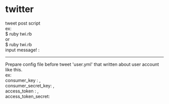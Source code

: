 # twitter<br>
tweet post script<br>
ex:<br>
  $ ruby twi.rb <tweet message><br>
or<br>
  $ ruby twi.rb <br>
  input message! :<tweet messate><br>
***
Prepare config file before tweet 'user.yml' that written about user account like this.<br>
ex:<br>
consumer_key       : <your consumer key>, <br>
consumer_secret_key: <your consumer secret key>,<br>
access_token       : <your access_token>,<br>
access_token_secret: <your access_token><br>

